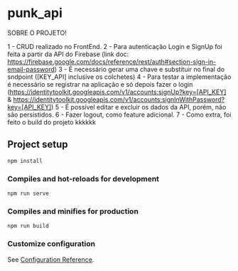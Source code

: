 # punk_api

SOBRE O PROJETO!

1 - CRUD realizado no FrontEnd.
2 - Para autenticação Login e SignUp foi feita a partir da API do Firebase (link doc: https://firebase.google.com/docs/reference/rest/auth#section-sign-in-email-password)
3 - É necessário gerar uma chave e substituir no final do sndpoint ([KEY_API] inclusive os colchetes)
4 - Para testar a implementação é necessário se registrar na aplicação e só depois fazer o login (https://identitytoolkit.googleapis.com/v1/accounts:signUp?key=[API_KEY] &
https://identitytoolkit.googleapis.com/v1/accounts:signInWithPassword?key=[API_KEY])
5 - É possível editar e excluir os dados da API, porém, não são persistidos.
6 - Fazer logout, como feature adicional.
7 - Como extra, foi feito o build do projeto kkkkkk

## Project setup
```
npm install
```

### Compiles and hot-reloads for development
```
npm run serve
```

### Compiles and minifies for production
```
npm run build
```

### Customize configuration
See [Configuration Reference](https://cli.vuejs.org/config/).
